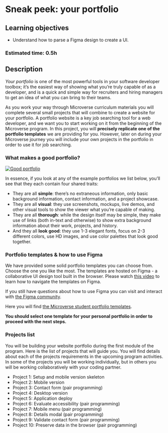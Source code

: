 # Sneak peek: your portfolio

## Learning objectives
- Understand how to parse a Figma design to create a UI.

### Estimated time: 0.5h

## Description

*Your portfolio* is one of the most powerful tools in your software developer toolbox; it’s the easiest way of showing what you’re truly capable of as a developer, and is a quick and simple way for recruiters and hiring managers to get an idea of what you can bring to their teams.

As you work your way through Microverse curriculum materials you will complete several small projects that will combine to create a website for your portfolio. A portfolio website is a key job searching tool for a web developer, and we want you to start working on it from the beginning of the Microverse program. In this project, you will **precisely replicate one of the portfolio templates** we are providing for you. However, later on during your Microverse journey you will include your own projects in the portfolio in order to use it for job searching.

### What makes a good portfolio?

[![Good portfolio](https://img.youtube.com/vi/3-N6O7DVrbc/0.jpg)](https://www.youtube.com/watch?v=3-N6O7DVrbc)

In essence, if you look at any of the example portfolios we list below, you’ll see that they each contain four shared traits:
- They are all **simple**: there’s no extraneous information, only basic background information, contact information, and a project showcase. 
- They are all **visual**: they use screenshots, mockups, live demos, and other visual tools to show the viewer what you’re capable of making. 
- They are all **thorough**: while the design itself may be simple, they make use of links (both in-text and otherwise) to show extra background information about their work, projects, and history. 
- And they all **look good**: they use 1-3 elegant fonts, focus on 2-3 different colors, use HD images, and use color palettes that look good together.

### Portfolio templates & how to use Figma

We have provided some solid portfolio templates you can choose from. Choose the one you like the most. The templates are hosted on Figma - a collaborative UI design tool built in the browser. Please watch [this video](https://www.loom.com/embed/167236d17f104fc18298c5c9888354c9) to learn how to navigate the templates on Figma.

If you still have questions about how to use Figma you can visit and interact with [the Figma community](https://forum.figma.com/).

Here you will find [the Microverse student portfolio templates](https://www.figma.com/file/l7SqJ3ZfkAKih9sFxvWSR4/Microverse-Student-Project-1?node-id=0%3A1).

**You should select one template for your personal portfolio in order to proceed with the next steps.**

### Projects list

You will be building your website portfolio during the first module of the program. Here is the list of projects that will guide you. You will find details about each of the projects requirements in the upcoming program activities. In some of the projects you will be working individually, but in others you will be working collaboratively with your coding partner.
- Project 1: Setup and mobile version skeleton
- Project 2: Mobile version
- Project 3: Contact form (pair programming)
- Project 4: Desktop version
- Project 5: Application deploy
- Project 6: Evaluate accessibility (pair programming)
- Project 7: Mobile menu (pair programming)
- Project 8: Details modal (pair programming)
- Project 9: Validate contact form (pair programming)
- Project 10: Preserve data in the browser (pair programming)

